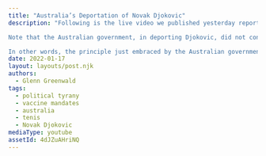 ```yaml
---
title: "Australia’s Deportation of Novak Djokovic"
description: "Following is the live video we published yesterday reporting on the deportation of the unvaccinated tennis star Novak Djokovic from Australia. The original link is here: https://rumble.com/vsphzb-australias-...

Note that the Australian government, in deporting Djokovic, did not contend that he posed a threat to the public health due to a risk of transmitting COVID. The opposite is true: the government acknowledged that he qualified for a legal exemption from the vaccine requirement to enter the country given that he just contracted COVID as reflected by a December 16 positive test, followed by a negative test on December 22, and therefore has high levels of natural immunity. That is why he received a legal visa to enter Australia despite being unvaccinated. The proffered justification from Immigration Minister Alex Hawke, who cancelled his visa and ordered him deported, was that Djokovic’s statements in April, 2020 implied that he was skeptical of vaccines, and the presence of someone in Australia who is viewed as an “icon” of personal choice would foster social disruption and “excite” anti-vaccine sentiments.

In other words, the principle just embraced by the Australian government and upheld by its judicial system (whose hands were largely tied due to the virtually absolute power vested in the government) is that anyone who has ever expressed any skepticism over vaccines in general, or the COVID vaccine in particular, can and should be denied entrance to the country and be prevented from pursuing their livelihood — even though the government admits they pose no threat to the public health by transmitting the virus to others. Immigration lawyers and civil liberties activists in the country are warning of the grave dangers posed to everyone from this precedent, and I examine all of the implications of this decision."
date: 2022-01-17
layout: layouts/post.njk
authors:
  - Glenn Greenwald
tags:
  - political tyrany
  - vaccine mandates
  - australia
  - tenis
  - Novak Djokovic
mediaType: youtube
assetId: 4dJZuAHriNQ
---
```

